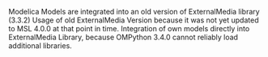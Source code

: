 Modelica Models are integrated into an old version of ExternalMedia library (3.3.2) 
Usage of old ExternalMedia Version because it was not yet updated to MSL 4.0.0 at that point in time.
Integration of own models directly into ExternalMedia Library, because OMPython 3.4.0 cannot reliably load additional libraries.

